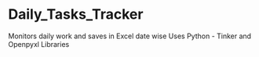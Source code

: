 # Daily_Tasks_Tracker
Monitors daily work and saves in Excel date wise
Uses Python - Tinker and Openpyxl Libraries

